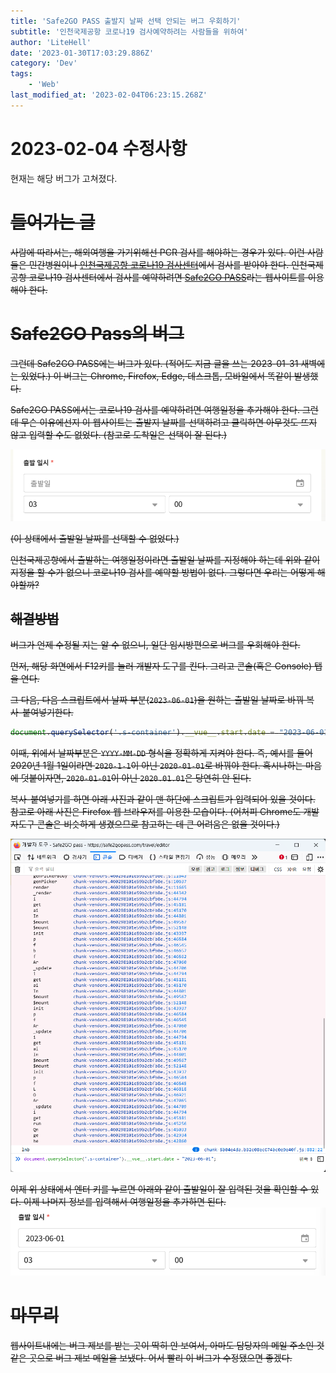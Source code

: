 ```yaml
---
title: 'Safe2GO PASS 출발지 날짜 선택 안되는 버그 우회하기'
subtitle: '인천국제공항 코로나19 검사예약하려는 사람들을 위하여'
author: 'LiteHell'
date: '2023-01-30T17:03:29.886Z'
category: 'Dev'
tags:
    - 'Web'
last_modified_at: '2023-02-04T06:23:15.268Z'
---
```

# 2023-02-04 수정사항
현재는 해당 버그가 고쳐졌다.

<del>

# 들어가는 글
사람에 따라서는, 해외여행을 가기위해선 PCR 검사를 해야하는 경우가 있다. 이런 사람들은 민간병원이나 [인천국제공항 코로나19 검사센터](https://www.airport.kr/ap_cnt/ko/svc/covid19/medical/medical.do)에서 검사를 받아야 한다. 인천국제공항 코로나19 검사센터에서 검사를 예약하려면 [Safe2GO PASS](https://safe2gopass.com/)라는 웹사이트를 이용해야 한다.

# Safe2GO Pass의 버그
그런데 Safe2GO PASS에는 버그가 있다. (적어도 지금 글을 쓰는 2023-01-31 새벽에는 있었다.) 이 버그는 Chrome, Firefox, Edge, 데스크톱, 모바일에서 똑같이 발생했다.

Safe2GO PASS에서는 코로나19 검사를 예약하려면 여행일정을 추가해야 한다. 그런데 무슨 이유에선지 이 웹사이트는 출발지 날짜를 선택하려고 클릭하면 아무것도 뜨지 않고 입력할 수도 없었다. (참고로 도착일은 선택이 잘 된다.)

![Safe2GO PASS의 출발일 날짜란을 클릭하였으나 아무 일도 일어나지 않는 모습](/img/safe2go_pass_departure_date_click.png)

(이 상태에서 출발일 날짜를 선택할 수 없었다.)

인천국제공항에서 출발하는 여행일정이라면 출발일 날짜를 지정해야 하는데 위와 같이 지정을 할 수가 없으니 코로나19 검사를 예약할 방법이 없다. 그렇다면 우리는 어떻게 해야할까?

## 해결방법
버그가 언제 수정될 지는 알 수 없으니, 일단 임시방편으로 버그를 우회해야 한다.

먼저, 해당 화면에서 F12키를 눌러 개발자 도구를 킨다. 그리고 콘솔(혹은 Console) 탭을 연다.

그 다음, 다음 스크립트에서 날짜 부분(`2023-06-01`)을 원하는 출발일 날짜로 바꿔 복사-붙여넣기한다.
```js
document.querySelector('.s-container').__vue__.start.date = "2023-06-01";
```

이때, 위에서 날짜부분은 `YYYY-MM-DD` 형식을 정확하게 지켜야 한다. 즉, 예시를 들어 2020년 1월 1일이라면 `2020-1-1`이 아닌 `2020-01-01`로 바꿔야 한다. 혹시나하는 마음에 덧붙이자면, `2020-01-01`이 아닌 `2020.01.01`은 당연히 안 된다.

복사-붙여넣기를 하면 아래 사진과 같이 맨 하단에 스크립트가 입력되어 있을 것이다. 참고로 아래 사진은 Firefox 웹 브라우저를 이용한 모습이다. (어처피 Chrome도 개발자도구 콘솔은 비슷하게 생겼으므로 참고하는 데 큰 어려움은 없을 것이다.)

![Firefox 개발자도구에서 스크립트를 복사 붙여넣기한 모습](/img/safe2go_pass_dev_console.png)

이제 위 상태에서 엔터 키를 누르면 아래와 같이 출발일이 잘 입력된 것을 확인할 수 있다. 이제 나머지 정보를 입력해서 여행일정을 추가하면 된다.
![Safe2GO Pass 여행일정 추가 화면에서 출발일 날짜가 입력된 모습](/img/safe2go_pass_start_date_entered.png)

# 마무리
웹사이트내에는 버그 제보를 받는 곳이 딱히 안 보여서, 아마도 담당자의 메일 주소인 것 같은 곳으로 버그 제보 메일을 보냈다. 어서 빨리 이 버그가 수정됐으면 좋겠다.
</del>
